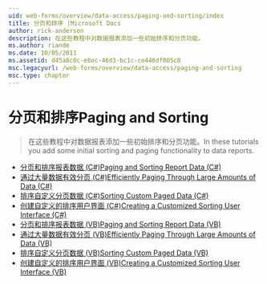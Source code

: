 ```yaml
---
uid: web-forms/overview/data-access/paging-and-sorting/index
title: 分页和排序 |Microsoft Docs
author: rick-anderson
description: 在这些教程中对数据报表添加一些初始排序和分页功能。
ms.author: riande
ms.date: 10/05/2011
ms.assetid: d45a8c0c-e8ec-46d3-bc1c-ce446df005c8
msc.legacyurl: /web-forms/overview/data-access/paging-and-sorting
msc.type: chapter
---
```

<a name="paging-and-sorting"></a><span data-ttu-id="17a86-103">分页和排序</span><span class="sxs-lookup"><span data-stu-id="17a86-103">Paging and Sorting</span></span>
====================
> <span data-ttu-id="17a86-104">在这些教程中对数据报表添加一些初始排序和分页功能。</span><span class="sxs-lookup"><span data-stu-id="17a86-104">In these tutorials you add some initial sorting and paging functionality to data reports.</span></span>


- [<span data-ttu-id="17a86-105">分页和排序报表数据 (C#)</span><span class="sxs-lookup"><span data-stu-id="17a86-105">Paging and Sorting Report Data (C#)</span></span>](paging-and-sorting-report-data-cs.md)
- [<span data-ttu-id="17a86-106">通过大量数据有效分页 (C#)</span><span class="sxs-lookup"><span data-stu-id="17a86-106">Efficiently Paging Through Large Amounts of Data (C#)</span></span>](efficiently-paging-through-large-amounts-of-data-cs.md)
- [<span data-ttu-id="17a86-107">排序自定义分页数据 (C#)</span><span class="sxs-lookup"><span data-stu-id="17a86-107">Sorting Custom Paged Data (C#)</span></span>](sorting-custom-paged-data-cs.md)
- [<span data-ttu-id="17a86-108">创建自定义的排序用户界面 (C#)</span><span class="sxs-lookup"><span data-stu-id="17a86-108">Creating a Customized Sorting User Interface (C#)</span></span>](creating-a-customized-sorting-user-interface-cs.md)
- [<span data-ttu-id="17a86-109">分页和排序报表数据 (VB)</span><span class="sxs-lookup"><span data-stu-id="17a86-109">Paging and Sorting Report Data (VB)</span></span>](paging-and-sorting-report-data-vb.md)
- [<span data-ttu-id="17a86-110">通过大量数据有效分页 (VB)</span><span class="sxs-lookup"><span data-stu-id="17a86-110">Efficiently Paging Through Large Amounts of Data (VB)</span></span>](efficiently-paging-through-large-amounts-of-data-vb.md)
- [<span data-ttu-id="17a86-111">排序自定义分页数据 (VB)</span><span class="sxs-lookup"><span data-stu-id="17a86-111">Sorting Custom Paged Data (VB)</span></span>](sorting-custom-paged-data-vb.md)
- [<span data-ttu-id="17a86-112">创建自定义的排序用户界面 (VB)</span><span class="sxs-lookup"><span data-stu-id="17a86-112">Creating a Customized Sorting User Interface (VB)</span></span>](creating-a-customized-sorting-user-interface-vb.md)
